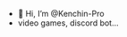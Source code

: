 - 👋 Hi, I’m @Kenchin-Pro
- video games, discord bot... 


<!---
Kenchin-Pro/Kenchin-Pro is a ✨ special ✨ repository because its `README.md` (this file) appears on your GitHub profile.
You can click the Preview link to take a look at your changes.
--->
